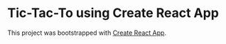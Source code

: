 # Tic-Tac-To using Create React App

This project was bootstrapped with [Create React App](https://github.com/facebook/create-react-app).